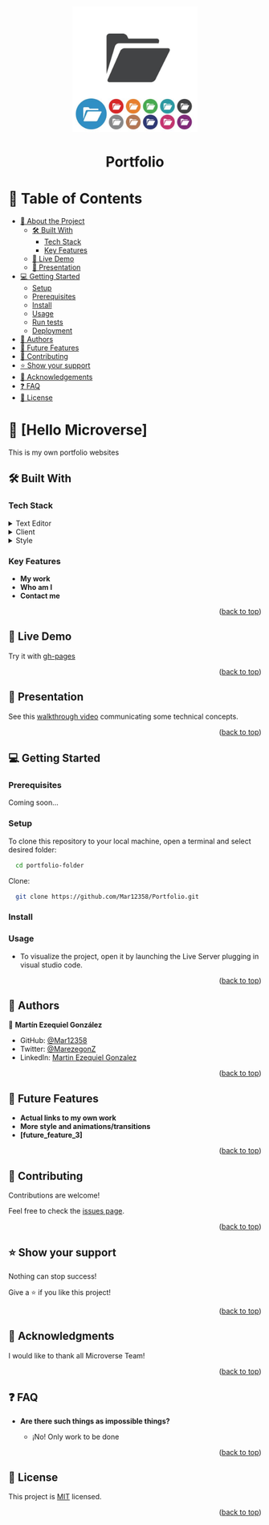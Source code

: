 <a name="readme-top"></a>

<div align="center">
  <img src="logo.jpg" alt="logo" width="250"  height="auto" />
  <br/>
  <h1><b>Portfolio</b></h1>
</div>

# 📗 Table of Contents

- [📖 About the Project](#about-project)
  - [🛠 Built With](#built-with)
    - [Tech Stack](#tech-stack)
    - [Key Features](#key-features)
  - [🚀 Live Demo](#live-demo)
  - [🚀 Presentation](#presentation)  
- [💻 Getting Started](#getting-started)
  - [Setup](#setup)
  - [Prerequisites](#prerequisites)
  - [Install](#install)
  - [Usage](#usage)
  - [Run tests](#run-tests)
  - [Deployment](#triangular_flag_on_post-deployment)
- [👥 Authors](#authors)
- [🔭 Future Features](#future-features)
- [🤝 Contributing](#contributing)
- [⭐️ Show your support](#support)
- [🙏 Acknowledgements](#acknowledgements)
- [❓ FAQ](#faq)
- [📝 License](#license)


# 📖 [Hello Microverse] <a name="about-project"></a>

This is my own portfolio websites

## 🛠 Built With <a name="built-with"></a>

### Tech Stack <a name="tech-stack"></a>

<details>
  <summary>Text Editor</summary>
  <ul>
    <li><a href="https://code.visualstudio.com/">Visual Studio Code</a></li>
  </ul>
</details>

<details>
  <summary>Client</summary>
  <ul>
    <li><a href="https://html.com/">HTML</a></li>
  </ul>
</details>

<details>
  <summary>Style</summary>
  <ul>
    <li><a href="https://lenguajecss.com/">CSS</a></li>
  </ul>
</details>


### Key Features <a name="key-features"></a>

- **My work**
- **Who am I**
- **Contact me**

<p align="right">(<a href="#readme-top">back to top</a>)</p>


## 🚀 Live Demo <a name="live-demo"></a>

Try it with <a href="https://mar12358.github.io/Portfolio/">gh-pages</a>

<p align="right">(<a href="#readme-top">back to top</a>)</p>

## 🚀 Presentation <a name="presentation"></a>

See this <a href="https://www.loom.com/share/b5bb67f5bc9842f69eb0e5038309bf28">walkthrough video</a> communicating some technical concepts.

<p align="right">(<a href="#readme-top">back to top</a>)</p>



## 💻 Getting Started <a name="getting-started"></a>


### Prerequisites

Coming soon...

### Setup

To clone this repository to your local machine, open a terminal and select desired folder:
```sh
  cd portfolio-folder
```
Clone:
```sh
  git clone https://github.com/Mar12358/Portfolio.git
```


### Install



### Usage
- To visualize the project, open it by launching the Live Server plugging in visual studio code.





<p align="right">(<a href="#readme-top">back to top</a>)</p>

## 👥 Authors <a name="authors"></a>

👤 **Martín Ezequiel González**

- GitHub: [@Mar12358](https://github.com/Mar12358)
- Twitter: [@MarezegonZ](https://twitter.com/MarezegonZ)
- LinkedIn: [Martin Ezequiel Gonzalez](https://www.linkedin.com/in/martin-ezequiel-gonzalez-30a413260/)


<p align="right">(<a href="#readme-top">back to top</a>)</p>

## 🔭 Future Features <a name="future-features"></a>

- **Actual links to my own work**
- **More style and animations/transitions**
- **[future_feature_3]**

<p align="right">(<a href="#readme-top">back to top</a>)</p>

## 🤝 Contributing <a name="contributing"></a>

Contributions are welcome!

Feel free to check the [issues page](https://github.com/Mar12358/Portfolio/issues).

<p align="right">(<a href="#readme-top">back to top</a>)</p>

## ⭐️ Show your support <a name="support"></a>
Nothing can stop success!

Give a ⭐️ if you like this project!

<p align="right">(<a href="#readme-top">back to top</a>)</p>

## 🙏 Acknowledgments <a name="acknowledgements"></a>

I would like to thank all Microverse Team!

<p align="right">(<a href="#readme-top">back to top</a>)</p>

## ❓ FAQ <a name="faq"></a>


- **Are there such things as impossible things?**

  - ¡No! Only work to be done


<p align="right">(<a href="#readme-top">back to top</a>)</p>

## 📝 License <a name="license"></a>

This project is [MIT](./LICENSE.md) licensed.

<p align="right">(<a href="#readme-top">back to top</a>)</p>
